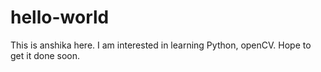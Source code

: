 # hello-world
This is anshika here. I am interested in learning Python, openCV. 
Hope to get it done soon.
